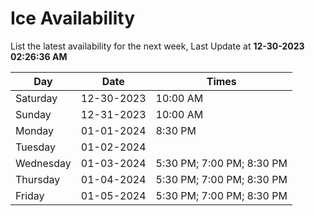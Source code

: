 # Ice Availability

List the latest availability for the next week, Last Update at **12-30-2023 02:26:36 AM**

| Day         | Date        | Times       |
| ----------- | ----------- | ----------- |
|Saturday|12-30-2023|10:00 AM|
|Sunday|12-31-2023|10:00 AM|
|Monday|01-01-2024|8:30 PM|
|Tuesday|01-02-2024||
|Wednesday|01-03-2024|5:30 PM; 7:00 PM; 8:30 PM|
|Thursday|01-04-2024|5:30 PM; 7:00 PM; 8:30 PM|
|Friday|01-05-2024|5:30 PM; 7:00 PM; 8:30 PM|
